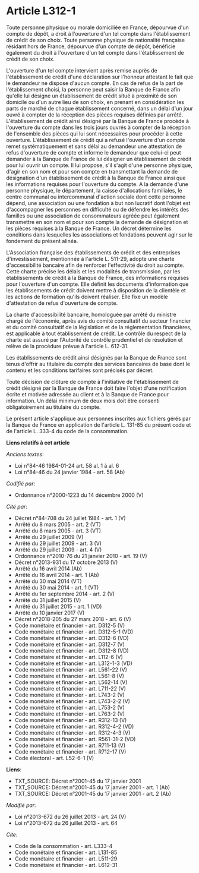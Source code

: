 # Article L312-1

Toute personne physique ou morale domiciliée en France, dépourvue d'un compte de dépôt, a droit à l'ouverture d'un tel compte
dans l'établissement de crédit de son choix. Toute personne physique de nationalité française résidant hors de France,
dépourvue d'un compte de dépôt, bénéficie également du droit à l'ouverture d'un tel compte dans l'établissement de crédit de
son choix. 

L'ouverture d'un tel compte intervient après remise auprès de l'établissement de crédit d'une déclaration sur l'honneur
attestant le fait que le demandeur ne dispose d'aucun compte. En cas de refus de la part de l'établissement choisi, la
personne peut saisir la Banque de France afin qu'elle lui désigne un établissement de crédit situé à proximité de son
domicile ou d'un autre lieu de son choix, en prenant en considération les parts de marché de chaque établissement concerné,
dans un délai d'un jour ouvré à compter de la réception des pièces requises définies par arrêté. L'établissement de crédit
ainsi désigné par la Banque de France procède à l'ouverture du compte dans les trois jours ouvrés à compter de la réception
de l'ensemble des pièces qui lui sont nécessaires pour procéder à cette ouverture. L'établissement de crédit qui a refusé
l'ouverture d'un compte remet systématiquement et sans délai au demandeur une attestation de refus d'ouverture de compte et
informe le demandeur que celui-ci peut demander à la Banque de France de lui désigner un établissement de crédit pour lui
ouvrir un compte. Il lui propose, s'il s'agit d'une personne physique, d'agir en son nom et pour son compte en transmettant
la demande de désignation d'un établissement de crédit à la Banque de France ainsi que les informations requises pour
l'ouverture du compte. A la demande d'une personne physique, le département, la caisse d'allocations familiales, le centre
communal ou intercommunal d'action sociale dont cette personne dépend, une association ou une fondation à but non lucratif
dont l'objet est d'accompagner les personnes en difficulté ou de défendre les intérêts des familles ou une association de
consommateurs agréée peut également transmettre en son nom et pour son compte la demande de désignation et les pièces
requises à la Banque de France. Un décret détermine les conditions dans lesquelles les associations et fondations peuvent
agir sur le fondement du présent alinéa. 

L'Association française des établissements de crédit et des entreprises d'investissement, mentionnée à l'article L. 511-29,
adopte une charte d'accessibilité bancaire afin de renforcer l'effectivité du droit au compte. Cette charte précise les
délais et les modalités de transmission, par les établissements de crédit à la Banque de France, des informations requises
pour l'ouverture d'un compte. Elle définit les documents d'information que les établissements de crédit doivent mettre à
disposition de la clientèle et les actions de formation qu'ils doivent réaliser. Elle fixe un modèle d'attestation de refus
d'ouverture de compte. 

La charte d'accessibilité bancaire, homologuée par arrêté du ministre chargé de l'économie, après avis du comité consultatif
du secteur financier et du comité consultatif de la législation et de la réglementation financières, est applicable à tout
établissement de crédit. Le contrôle du respect de la charte est assuré par l'Autorité de contrôle prudentiel et de
résolution et relève de la procédure prévue à l'article L. 612-31. 

Les établissements de crédit ainsi désignés par la Banque de France sont tenus d'offrir au titulaire du compte des services
bancaires de base dont le contenu et les conditions tarifaires sont précisés par décret. 

Toute décision de clôture de compte à l'initiative de l'établissement de crédit désigné par la Banque de France doit faire
l'objet d'une notification écrite et motivée adressée au client et à la Banque de France pour information. Un délai minimum
de deux mois doit être consenti obligatoirement au titulaire du compte. 

Le présent article s'applique aux personnes inscrites aux fichiers gérés par la Banque de France en application de l'article
L. 131-85 du présent code et de l'article L. 333-4 du code de la consommation.

**Liens relatifs à cet article**

_Anciens textes_:

  - Loi n°84-46 1984-01-24 art. 58 al. 1 à al. 6
  - Loi n°84-46 du 24 janvier 1984 - art. 58 (Ab)

_Codifié par_:

  - Ordonnance n°2000-1223 du 14 décembre 2000 (V)

_Cité par_:

  - Décret n°84-708 du 24 juillet 1984 - art. 1 (V)
  - Arrêté du 8 mars 2005 - art. 2 (VT)
  - Arrêté du 8 mars 2005 - art. 3 (VT)
  - Arrêté du 29 juillet 2009 (V)
  - Arrêté du 29 juillet 2009 - art. 3 (V)
  - Arrêté du 29 juillet 2009 - art. 4 (V)
  - Ordonnance n°2010-76 du 21 janvier 2010 - art. 19 (V)
  - Décret n°2013-931 du 17 octobre 2013 (V)
  - Arrêté du 16 avril 2014 (Ab)
  - Arrêté du 16 avril 2014 - art. 1 (Ab)
  - Arrêté du 30 mai 2014 (VT)
  - Arrêté du 30 mai 2014 - art. 1 (VT)
  - Arrêté du 1er septembre 2014 - art. 2 (V)
  - Arrêté du 31 juillet 2015 (V)
  - Arrêté du 31 juillet 2015 - art. 1 (VD)
  - Arrêté du 10 janvier 2017 (V)
  - Décret n°2018-205 du 27 mars 2018 - art. 6 (V)
  - Code monétaire et financier - art. D312-5 (V)
  - Code monétaire et financier - art. D312-5-1 (VD)
  - Code monétaire et financier - art. D312-6 (VD)
  - Code monétaire et financier - art. D312-7 (V)
  - Code monétaire et financier - art. D312-8 (VD)
  - Code monétaire et financier - art. L112-6 (V)
  - Code monétaire et financier - art. L312-1-3 (VD)
  - Code monétaire et financier - art. L561-22 (V)
  - Code monétaire et financier - art. L561-8 (V)
  - Code monétaire et financier - art. L562-14 (V)
  - Code monétaire et financier - art. L711-22 (V)
  - Code monétaire et financier - art. L743-2 (V)
  - Code monétaire et financier - art. L743-2-2 (V)
  - Code monétaire et financier - art. L753-2 (V)
  - Code monétaire et financier - art. L763-2 (V)
  - Code monétaire et financier - art. R312-13 (V)
  - Code monétaire et financier - art. R312-4-2 (VD)
  - Code monétaire et financier - art. R312-4-3 (V)
  - Code monétaire et financier - art. R561-31-2 (VD)
  - Code monétaire et financier - art. R711-13 (V)
  - Code monétaire et financier - art. R712-17 (V)
  - Code électoral - art. L52-6-1 (V)

**Liens**:

  - TXT_SOURCE: Décret n°2001-45 du 17 janvier 2001
  - TXT_SOURCE: Décret n°2001-45 du 17 janvier 2001 - art. 1 (Ab)
  - TXT_SOURCE: Décret n°2001-45 du 17 janvier 2001 - art. 2 (Ab)

_Modifié par_:

  - Loi n°2013-672 du 26 juillet 2013 - art. 24 (V)
  - Loi n°2013-672 du 26 juillet 2013 - art. 64

_Cite_:

  - Code de la consommation - art. L333-4
  - Code monétaire et financier - art. L131-85
  - Code monétaire et financier - art. L511-29
  - Code monétaire et financier - art. L612-31
